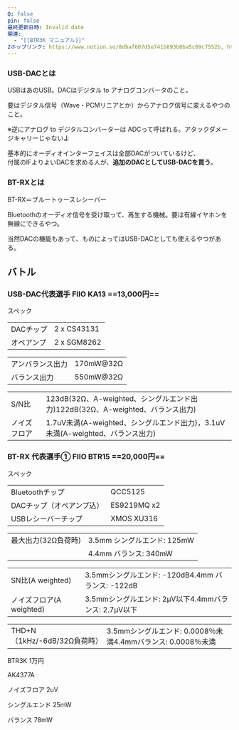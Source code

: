 ```yaml
---
Q: false
pin: false
最終更新日時: Invalid date
関連:
  - "[[BTR3K マニュアル]]"
2ホップリンク: https://www.notion.so/8dbaf607d5e741b893b0ba5c69c7552b, https://www.notion.so/ed93704695a74c1fa257e37a68ac87c9
---
```

  

### USB-DACとは

USBはあのUSB。DACはデジタル to アナログコンバータのこと。

要はデジタル信号（Wave・PCMリニアとか）からアナログ信号に変えるやつのこと。

※逆にアナログ to デジタルコンバーターは ADCって呼ばれる。アタックダメージキャリーじゃないよ

基本的にオーディオインターフェイスは全部DACがついているけど、  
付属のIFよりよいDACを求める人が、**追加のDACとしてUSB-DACを買う**。

  

### BT-RXとは

BT-RX＝ブルートゥースレシーバー

Bluetoothのオーディオ信号を受け取って、再生する機械。要は有線イヤホンを無線にできるやつ。

当然DACの機能もあって、ものによってはUSB-DACとしても使えるやつがある。

  

  

## バトル

  

### USB-DAC代表選手 FIIO KA13 ==13,000円==

スペック

|   |   |
|---|---|
|DACチップ|2 x CS43131|
|オペアンプ|2 x SGM8262|

|   |   |
|---|---|
|アンバランス出力|170mW@32Ω|
|バランス出力|550mW@32Ω|

|   |   |
|---|---|
|S/N比|123dB(32Ω、A-weighted、シングルエンド出力)122dB(32Ω、A-weighted、バランス出力)|
|ノイズフロア|1.7uV未満(A-weighted、シングルエンド出力)，3.1uV未満(A-weighted、バランス出力)|

  

### BT-RX 代表選手① FIIO BTR15 ==20,000円==

スペック

|   |   |
|---|---|
|Bluetoothチップ|QCC5125|
|DACチップ（オペアンプ込）|ES9219MQ x2|
|USBレシーバーチップ|XMOS XU316|

|   |   |
|---|---|
|最大出力(32Ω負荷時)|3.5mm シングルエンド: 125mW|
||4.4mm バランス: 340mW|

|   |   |
|---|---|
|SN比(A weighted)|3.5mmシングルエンド: -120dB4.4mm バランス: -122dB|
|ノイズフロア(A weighted)|3.5mmシングルエンド: 2μV以下4.4mmバランス: 2.7μV以下|

|   |   |
|---|---|
|THD+N （1kHz/-6dB/32Ω負荷時）|3.5mmシングルエンド: 0.0008％未満4.4mmバランス: 0.0008％未満|

  

BTR3K 1万円

  

AK4377A

ノイズフロア 2uV

  

シングルエンド 25mW

バランス 78mW